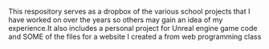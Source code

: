 This respository serves as a dropbox of the various school projects that I have worked on over the years so others may gain an idea of my experience.It also includes a personal project for Unreal engine game code and SOME of the files for a website I created a from web programming class
